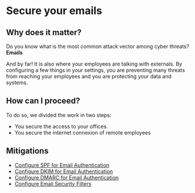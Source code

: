 # Secure your emails

## Why does it matter?

Do you know what is the most common attack vector among cyber threats?
**Emails**

And by far! It is also where your employees are talking with externals. By
configuring a few things in your settings, you are preventing many threats from
reaching your employees and you are protecting your data and systems.

## How can I proceed?

To do so, we divided the work in two steps:

- You secure the access to your offices.
- You secure the internet connexion of remote employees

## Mitigations

- [Configure SPF for Email Authentication](PER.COM.001.sender_policy_framework.md)
- [Configure DKIM for Email Authentication](PER.COM.002.dkim_implementation.md)
- [Configure DMARC for Email Authentication](PER.COM.003.domain_based_message_authentication.md)
- [Configure Email Security Filters](PER.COM.004.email_filtering_and_warning_system.md)
